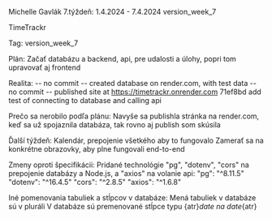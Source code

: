 Michelle Gavlák
7.týždeň: 1.4.2024 - 7.4.2024
version_week_7


TimeTrackr


Tag: version_week_7


Plán:
Začať databázu a backend, api, pre udalosti a úlohy, popri tom upravovať aj frontend


Realita:
-- no commit -- created database on render.com, with test data
-- no commit -- published site at https://timetrackr.onrender.com
71ef8bd add test of connecting to database and calling api

Prečo sa nerobilo podľa plánu:
Navyše sa publishla stránka na render.com, keď sa už spojaznila databáza, tak rovno aj publish som skúsila


Ďalší týždeň:
Kalendár, prepojenie všetkého aby to fungovalo
Zamerať sa na konkrétne obrazovky, aby plne fungovali end-to-end

Zmeny oproti špecifikácii:
Pridané technológie "pg", "dotenv", "cors" na prepojenie databázy a Node.js, a "axios" na volanie api:
"pg": "^8.11.5"
"dotenv": "^16.4.5"
"cors": "^2.8.5"
"axios": "^1.6.8"

Iné pomenovania tabuliek a stĺpcov v databáze:
Mená tabuliek v databáze sú v pluráli
V databáze sú premenované stĺpce typu {atr}_date na date_{atr}